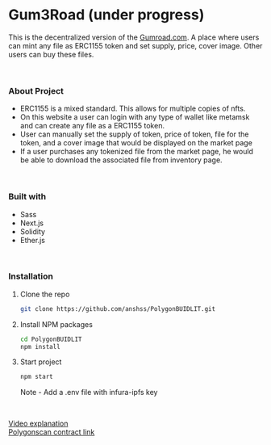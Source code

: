 # Gum3Road  (under progress)
This is the decentralized version of the [Gumroad.com](https://gumroad.com/). A place where users can mint any file as ERC1155 token and set supply, price, cover image. Other users can buy these files.

<br/>

### About Project
- ERC1155 is a mixed standard. This allows for multiple copies of nfts. 
- On this website a user can login with any type of wallet like metamsk and can create any file as a ERC1155 token. 
- User can manually set the supply of token, price of token, file for the token, and a cover image that would be displayed on the market page
- If a user purchases any tokenized file from the market page, he would be able to download the associated file from inventory page.

<br/>

### Built with
- Sass
- Next.js
- Solidity
- Ether.js

<br/>

### Installation

1. Clone the repo
   ```sh
   git clone https://github.com/anshss/PolygonBUIDLIT.git
   
   ```
2. Install NPM packages
   ```sh
   cd PolygonBUIDLIT
   npm install
   ```
   
3. Start project
   ```sh
   npm start
   ```
   Note - Add a .env file with infura-ipfs key

<br/>

[Video explanation](https://youtu.be/jbozgxCEwqo)
<br/>
[Polygonscan contract link](https://mumbai.polygonscan.com/address/0x6112C81f94A759EdAD39B1523C685c0b883c3C9a)
